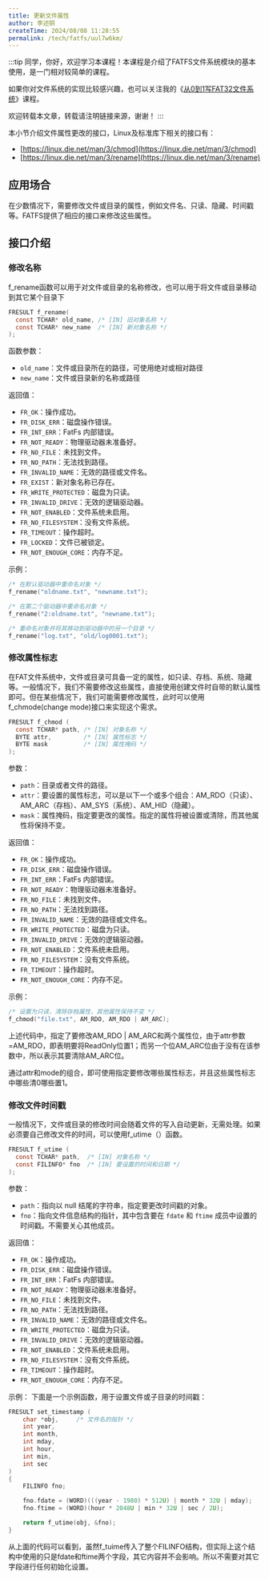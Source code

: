 ```yaml
---
title: 更新文件属性
author: 李述铜
createTime: 2024/08/08 11:28:55
permalink: /tech/fatfs/uul7w6km/
---
```

:::tip
同学，你好，欢迎学习本课程！本课程是介绍了FATFS文件系统模块的基本使用，是一门相对较简单的课程。

如果你对文件系统的实现比较感兴趣，也可以关注我的《[从0到1写FAT32文件系统](https://wuptg.xetlk.com/s/VeHie)》课程。

欢迎转载本文章，转载请注明链接来源，谢谢！
:::

本小节介绍文件属性更改的接口，Linux及标准库下相关的接口有：
* [https://linux.die.net/man/3/chmod](https://linux.die.net/man/3/chmod)
* [https://linux.die.net/man/3/rename](https://linux.die.net/man/3/rename)

## 应用场合
在少数情况下，需要修改文件或目录的属性，例如文件名、只读、隐藏、时间戳等。FATFS提供了相应的接口来修改这些属性。

## 接口介绍
### 修改名称
f_rename函数可以用于对文件或目录的名称修改，也可以用于将文件或目录移动到其它某个目录下

```c
FRESULT f_rename(
  const TCHAR* old_name, /* [IN] 旧对象名称 */
  const TCHAR* new_name  /* [IN] 新对象名称 */
);
```
函数参数：

- `old_name`：文件或目录所在的路径，可使用绝对或相对路径
- `new_name`：文件或目录新的名称或路径

返回值：

- `FR_OK`：操作成功。
- `FR_DISK_ERR`：磁盘操作错误。
- `FR_INT_ERR`：FatFs 内部错误。
- `FR_NOT_READY`：物理驱动器未准备好。
- `FR_NO_FILE`：未找到文件。
- `FR_NO_PATH`：无法找到路径。
- `FR_INVALID_NAME`：无效的路径或文件名。
- `FR_EXIST`：新对象名称已存在。
- `FR_WRITE_PROTECTED`：磁盘为只读。
- `FR_INVALID_DRIVE`：无效的逻辑驱动器。
- `FR_NOT_ENABLED`：文件系统未启用。
- `FR_NO_FILESYSTEM`：没有文件系统。
- `FR_TIMEOUT`：操作超时。
- `FR_LOCKED`：文件已被锁定。
- `FR_NOT_ENOUGH_CORE`：内存不足。

示例：
```c
/* 在默认驱动器中重命名对象 */
f_rename("oldname.txt", "newname.txt");

/* 在第二个驱动器中重命名对象 */
f_rename("2:oldname.txt", "newname.txt");

/* 重命名对象并将其移动到驱动器中的另一个目录 */
f_rename("log.txt", "old/log0001.txt");
```
### 修改属性标志
在FAT文件系统中，文件或目录可具备一定的属性，如只读、存档、系统、隐藏等。一般情况下，我们不需要修改这些属性，直接使用创建文件时自带的默认属性即可。但在某些情况下，我们可能需要修改属性，此时可以使用f_chmode(change mode)接口来实现这个需求。

```c
FRESULT f_chmod (
  const TCHAR* path, /* [IN] 对象名称 */
  BYTE attr,         /* [IN] 属性标志 */
  BYTE mask          /* [IN] 属性掩码 */
);
```
参数：

- `path`：目录或者文件的路径。
- `attr`：要设置的属性标志，可以是以下一个或多个组合：AM_RDO（只读）、AM_ARC（存档）、AM_SYS（系统）、AM_HID（隐藏）。
- `mask`：属性掩码，指定要更改的属性。指定的属性将被设置或清除，而其他属性将保持不变。

返回值：

- `FR_OK`：操作成功。
- `FR_DISK_ERR`：磁盘操作错误。
- `FR_INT_ERR`：FatFs 内部错误。
- `FR_NOT_READY`：物理驱动器未准备好。
- `FR_NO_FILE`：未找到文件。
- `FR_NO_PATH`：无法找到路径。
- `FR_INVALID_NAME`：无效的路径或文件名。
- `FR_WRITE_PROTECTED`：磁盘为只读。
- `FR_INVALID_DRIVE`：无效的逻辑驱动器。
- `FR_NOT_ENABLED`：文件系统未启用。
- `FR_NO_FILESYSTEM`：没有文件系统。
- `FR_TIMEOUT`：操作超时。
- `FR_NOT_ENOUGH_CORE`：内存不足。

示例：
```c
/* 设置为只读，清除存档属性，其他属性保持不变 */
f_chmod("file.txt", AM_RDO, AM_RDO | AM_ARC);
```
上述代码中，指定了要修改AM_RDO | AM_ARC和两个属性位，由于attr参数=AM_RDO，即表明要将ReadOnly位置1；而另一个位AM_ARC位由于没有在该参数中，所以表示其要清除AM_ARC位。

通过attr和mode的组合，即可使用指定要修改哪些属性标志，并且这些属性标志中哪些清0哪些置1。

### 修改文件时间戳
一般情况下，文件或目录的修改时间会随着文件的写入自动更新，无需处理。如果必须要自己修改文件的时间，可以使用f_utime（）函数。

```c
FRESULT f_utime (
  const TCHAR* path,  /* [IN] 对象名称 */
  const FILINFO* fno  /* [IN] 要设置的时间和日期 */
);
```
参数：

- `path`：指向以 null 结尾的字符串，指定要更改时间戳的对象。
- `fno`：指向文件信息结构的指针，其中包含要在 `fdate` 和 `ftime` 成员中设置的时间戳。不需要关心其他成员。

返回值：

- `FR_OK`：操作成功。
- `FR_DISK_ERR`：磁盘操作错误。
- `FR_INT_ERR`：FatFs 内部错误。
- `FR_NOT_READY`：物理驱动器未准备好。
- `FR_NO_FILE`：未找到文件。
- `FR_NO_PATH`：无法找到路径。
- `FR_INVALID_NAME`：无效的路径或文件名。
- `FR_WRITE_PROTECTED`：磁盘为只读。
- `FR_INVALID_DRIVE`：无效的逻辑驱动器。
- `FR_NOT_ENABLED`：文件系统未启用。
- `FR_NO_FILESYSTEM`：没有文件系统。
- `FR_TIMEOUT`：操作超时。
- `FR_NOT_ENOUGH_CORE`：内存不足。

示例：
下面是一个示例函数，用于设置文件或子目录的时间戳：

```c
FRESULT set_timestamp (
    char *obj,     /* 文件名的指针 */
    int year,
    int month,
    int mday,
    int hour,
    int min,
    int sec
)
{
    FILINFO fno;

    fno.fdate = (WORD)(((year - 1980) * 512U) | month * 32U | mday);
    fno.ftime = (WORD)(hour * 2048U | min * 32U | sec / 2U);

    return f_utime(obj, &fno);
}
```
从上面的代码可以看到，虽然f_tuime传入了整个FILINFO结构，但实际上这个结构中使用的只是fdate和ftime两个字段，其它内容并不会影响。所以不需要对其它字段进行任何初始化设置。

